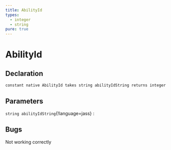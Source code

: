 ```yaml
---
title: AbilityId
types:
  - integer
  - string
pure: true
---
```


# AbilityId

## Declaration

```jass
constant native AbilityId takes string abilityIdString returns integer
```

## Parameters
`string abilityIdString`{!language=jass}
: 

## Bugs 
Not working correctly
